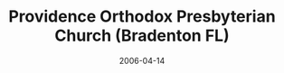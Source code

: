 ---
date: &id001 2006-04-14
end_date: null
location:
  address: 4455 30th Street E.
  city: Bradenton
  state: FL
minister:
- end: 2006-04-14
  name: David Smiley
  start: 2005-01-01
  type: Organizing Pastor
- end: 2014-01-01
  name: David Smiley
  start: 2006-01-01
  type: Pastor
- end: null
  name: Michael S. Borg
  start: 2014-01-01
  type: Pastor
ministers:
- David Smiley
- David Smiley
- Michael S. Borg
name: Providence Orthodox Presbyterian Church
names:
- end: 2006-04-14
  name: Providence Orthodox Presbyterian Chapel
  start: 2004-04-23
- end: null
  name: Providence Orthodox Presbyterian Church
  start: 2006-04-14
origination_date: *id001
raw_data: "FLORIDA\tBradenton\nProvidence Orthodox Presbyterian Chapel  (April 23,\
  \ 2004-April 14, 2006)\nProvidence Orthodox Presbyterian Church  (April 14, 2006-\
  \ )\n4455 30th Street E.\nOrg. Pastor: David Smiley, 2005-6\nPastors: David Smiley,\
  \ 2006-14\nMichael S. Borg, 2014-\n"
received_from: null
states:
- FL
status:
  active: true
  end_date: null
  reason: null
  received_from: null
  withdrawal_to: null
title: Providence Orthodox Presbyterian Church (Bradenton FL)
year_established:
- 2006

---